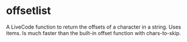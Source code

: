 # offsetlist
A LiveCode function to return the offsets of a character in a string. Uses items. Is much faster than the built-in offset function with chars-to-skip.
